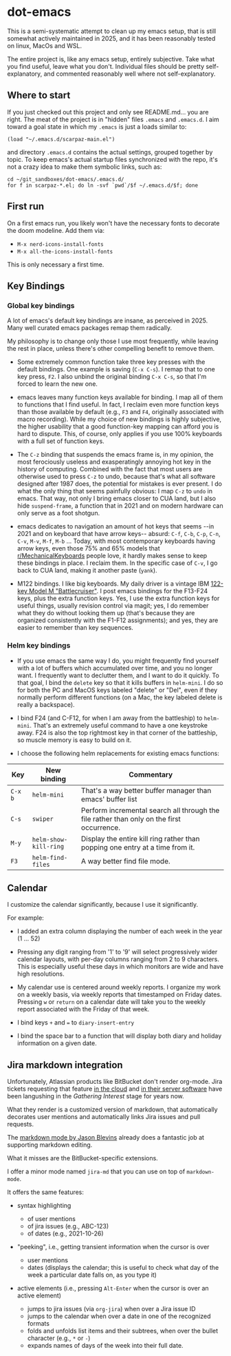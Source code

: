 dot-emacs
=========

This is a semi-systematic attempt to clean up my emacs setup, that is still somewhat actively maintained in 2025, and
it has been reasonably tested on linux, MacOs and WSL.

The entire project is, like any emacs setup, entirely subjective.
Take what you find useful, leave what you don't.
Individual files should be pretty self-explanatory, and commented reasonably well where not self-explanatory.


Where to start
--------------

If you just checked out this project and only see README.md... you are right.
The meat of the project is in "hidden" files `.emacs` and `.emacs.d`.
I aim toward a goal state in which my `.emacs` is just a loads similar to:

    (load "~/.emacs.d/scarpaz-main.el")

and directory `.emacs.d` contains the actual settings, grouped together by topic.
To keep emacs's actual startup files synchronized with the repo, it's not a crazy idea to
make them symbolic links, such as:

    cd ~/git_sandboxes/dot-emacs/.emacs.d/
    for f in scarpaz-*.el; do ln -svf `pwd`/$f ~/.emacs.d/$f; done


First run
--------------
On a first emacs run, you likely won't have the necessary fonts to decorate the doom modeline.
Add them via:
- `M-x nerd-icons-install-fonts`
- `M-x all-the-icons-install-fonts`

This is only necessary a first time.



Key Bindings
------------



### Global key bindings

A lot of emacs's default key bindings are insane, as perceived in 2025.
Many well curated emacs packages remap them radically.

My philosophy is to change only those I use most frequently, while leaving
the rest in place, unless there's other compelling benefit to remove them.

* Some extremely common function take three key presses with the default bindings.
  One example is saving (`C-x C-s`).
  I remap that to one key press, `F2`.
  I also unbind the original binding `C-x C-s`, so that I'm forced to learn the new one.

* emacs leaves many function keys available for binding.  I map all of
  them to functions that I find useful.  In fact, I reclaim even more function
  keys than those available by default (e.g., `F3` and `F4`, originally
  associated with macro recording).  While my choice of new bindings is highly
  subjective, the higher usability that a good function-key mapping can afford you is
  hard to dispute.  This, of course, only applies if you use 100% keyboards with
  a full set of function keys.

* The `C-z` binding that suspends the emacs frame is, in my opinion, the most
  ferociously useless and exasperatingly annoying hot key in the history of
  computing.  Combined with the fact that most users are otherwise used to press
  `C-z` to undo, because that's what all software designed after 1987 does, the
  potential for mistakes is ever present.  I do what the only thing that seems
  painfully obvious: I map `C-z` to `undo` in emacs.  That way, not only I bring
  emacs closer to CUA land, but I also hide `suspend-frame`, a function that in
  2021 and on modern hardware can only serve as a foot shotgun.

* emacs dedicates to navigation an amount of hot keys that seems
  --in 2021 and on keyboard that have arrow keys-- absurd:
  `C-f`, `C-b`, `C-p`, `C-n`, `C-v`, `M-v`, `M-f`, `M-b` ...
  Today, with most contemporary keyboards having arrow keys, even those
  75% and 65% models that
  [r/MechanicalKeyboards](https://www.reddit.com/r/MechanicalKeyboards/) people love,
  it hardly makes sense to keep these bindings in place. I reclaim them.
  In the specific case of `C-v`, I go back to CUA land, making it another paste (`yank`).

* M122 bindings. I like big keyboards. My daily driver is a vintage
  IBM [122-key Model M "Battlecruiser"](https://github.com/scarpazza/battlecruiser). I post
  emacs bindings for the F13-F24 keys, plus the extra function
  keys. Yes, I use the extra function keys for useful things, usually
  revision control via magit; yes, I do remember what they do without
  looking them up (that's because they are organized consistently with
  the F1-F12 assignments); and yes, they are easier to remember than
  key sequences.

### Helm key bindings

* If you use emacs the same way I do, you might frequently find yourself
  with a lot of buffers which accumulated over time, and you no longer want.
  I frequently want to declutter them, and I want to do it quickly.
  To that goal, I bind the `delete` key so that it kills buffers in `helm-mini`.
  I do so for both the PC and MacOS keys labeled "delete" or "Del", even
  if they normally perform different functions (on a Mac, the key labeled
  delete is really a backspace).

* I bind F24 (and C-F12, for when I am away from the battleship)
  to `helm-mini`. That's an extremely useful command to have a one
  keystroke away.  F24 is also the top rightmost key in that corner of
  the battleship, so muscle memory is easy to build on it.

* I choose the following helm replacements for existing emacs functions:

| Key     | New binding           | Commentary                                                                                |
|---------|-----------------------|-------------------------------------------------------------------------------------------|
| `C-x b` | `helm-mini`           | That's a way better buffer manager than emacs' buffer list                                |
| `C-s`   | `swiper`              | Perform incremental search all through the file rather than only on the first occurrence. |
| `M-y`   | `helm-show-kill-ring` | Display the entire kill ring rather than popping one entry at a time from it.             |
| `F3`    | `helm-find-files`     | A way better find file mode.                                                              |


Calendar
---------

I customize the calendar significantly, because I use it significantly.

For example:

* I added an extra column displaying the number of each week in the year (1 ... 52)

* Pressing any digit ranging from '1' to '9' will select progressively wider
  calendar layouts, with per-day columns ranging from 2 to 9 characters.
  This is especially useful these days in which monitors are wide and have high resolutions.

* My calendar use is centered around weekly reports. I organize my work on a
  weekly basis, via weekly reports that timestamped on Friday dates. Pressing
  `w` or `return` on a calendar date will take you to the weekly report
  associated with the Friday of that week.

* I bind keys `+` and `=` to `diary-insert-entry`

* I bind the space bar to a function that will display both diary and holiday information on a given date.



Jira markdown integration
-------------------

Unfortunately, Atlassian products like BitBucket don't render
org-mode.  Jira tickets requesting that feature [in the
cloud](https://jira.atlassian.com/browse/BCLOUD-6569) and [in their
server software](https://jira.atlassian.com/browse/BSERV-9078) have
been langushing in the *Gathering Interest* stage for years now.

What they render is a customized version of markdown, that
automatically decorates user mentions and automatically links Jira
issues and pull requests.

The [markdown mode by Jason
Blevins](https://jblevins.org/projects/markdown-mode/) already does a
fantastic job at supporting markdown editing.

What it misses are the BitBucket-specific extensions.

I offer a minor mode named `jira-md` that you can use on top of `markdown-mode`.

It offers the same features:
* syntax highlighting
  * of user mentions
  * of jira issues (e.g., ABC-123)
  * of dates (e.g., 2021-10-26)

* "peeking", i.e., getting transient information when the cursor is over
  * user mentions
  * dates (displays the calendar; this is useful to check what day of the week a particular date falls on, as you type it)


* active elements (i.e., pressing `Alt-Enter` when the cursor is over an active element)
  * jumps to jira issues (via `org-jira`) when over a Jira issue ID
  * jumps to the calendar when over a date in one of the recognized formats
  * folds and unfolds list items and their subtrees,
    when over the bullet character (e.g., `*` or `-`)
  * expands names of days of the week into their full date.
